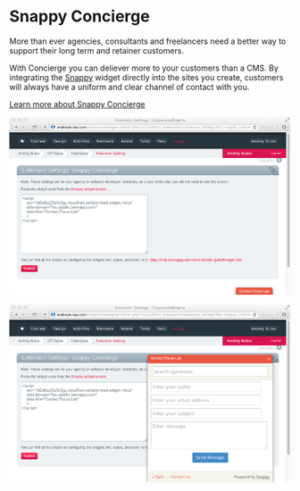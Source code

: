 # Snappy Concierge

More than ever agencies, consultants and freelancers need a better way to support their long term and retainer customers.

With Concierge you can deliever more to your customers than a CMS. By integrating the [Snappy](http://besnappy.com) widget directly into the sites you create, customers will always have a uniform and clear channel of contact with you.

[Learn more about Snappy Concierge](http://besnappy.com/concierge)

![Concierge installed](screen1.png)

![Concierge with widget open](screen2.png)